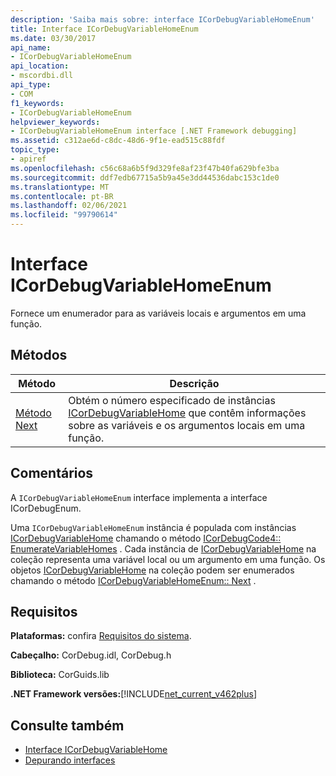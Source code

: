 ```yaml
---
description: 'Saiba mais sobre: interface ICorDebugVariableHomeEnum'
title: Interface ICorDebugVariableHomeEnum
ms.date: 03/30/2017
api_name:
- ICorDebugVariableHomeEnum
api_location:
- mscordbi.dll
api_type:
- COM
f1_keywords:
- ICorDebugVariableHomeEnum
helpviewer_keywords:
- ICorDebugVariableHomeEnum interface [.NET Framework debugging]
ms.assetid: c312ae6d-c8dc-48d6-9f1e-ead515c88fdf
topic_type:
- apiref
ms.openlocfilehash: c56c68a6b5f9d329fe8af23f47b40fa629bfe3ba
ms.sourcegitcommit: ddf7edb67715a5b9a45e3dd44536dabc153c1de0
ms.translationtype: MT
ms.contentlocale: pt-BR
ms.lasthandoff: 02/06/2021
ms.locfileid: "99790614"
---
```

# <a name="icordebugvariablehomeenum-interface"></a>Interface ICorDebugVariableHomeEnum

Fornece um enumerador para as variáveis locais e argumentos em uma função.  
  
## <a name="methods"></a>Métodos  
  
|Método|Descrição|  
|------------|-----------------|  
|[Método Next](icordebugvariablehomeenum-next-method.md)|Obtém o número especificado de instâncias [ICorDebugVariableHome](icordebugvariablehome-interface.md) que contêm informações sobre as variáveis e os argumentos locais em uma função.|  
  
## <a name="remarks"></a>Comentários  

 A `ICorDebugVariableHomeEnum` interface implementa a interface ICorDebugEnum.  
  
 Uma `ICorDebugVariableHomeEnum` instância é populada com instâncias [ICorDebugVariableHome](icordebugvariablehome-interface.md) chamando o método [ICorDebugCode4:: EnumerateVariableHomes](icordebugcode4-enumeratevariablehomes-method.md) . Cada instância de [ICorDebugVariableHome](icordebugvariablehome-interface.md) na coleção representa uma variável local ou um argumento em uma função. Os objetos  [ICorDebugVariableHome](icordebugvariablehome-interface.md) na coleção podem ser enumerados chamando o método [ICorDebugVariableHomeEnum:: Next](icordebugvariablehomeenum-next-method.md) .  
  
## <a name="requirements"></a>Requisitos  

 **Plataformas:** confira [Requisitos do sistema](../../get-started/system-requirements.md).  
  
 **Cabeçalho:** CorDebug.idl, CorDebug.h  
  
 **Biblioteca:** CorGuids.lib  
  
 **.NET Framework versões:**[!INCLUDE[net_current_v462plus](../../../../includes/net-current-v462plus-md.md)]  
  
## <a name="see-also"></a>Consulte também

- [Interface ICorDebugVariableHome](icordebugvariablehome-interface.md)
- [Depurando interfaces](debugging-interfaces.md)
